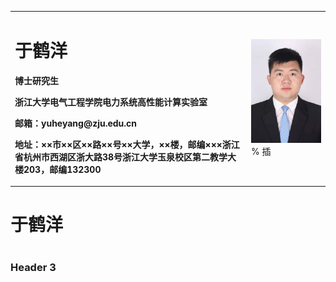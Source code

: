 <table border="0">
  <tr>
    <td width="75%">
      <h1>于鹤洋</h1>
      <p><b>博士研究生</b></p>
      <p><b>浙江大学电气工程学院电力系统高性能计算实验室</b></p>
      <p><b>邮箱：yuheyang@zju.edu.cn</b></p>
      <p><b>地址：××市××区××路××号××大学，××楼，邮编×××浙江省杭州市西湖区浙大路38号浙江大学玉泉校区第二教学大楼203，邮编132300</b></p>
    </td>
    <td width="25%">
      <img src="/YY.jpg" width="100%">      % 插
    </td>
  </tr>
</table>





# 于鹤洋
# 
## 
### Header 3
